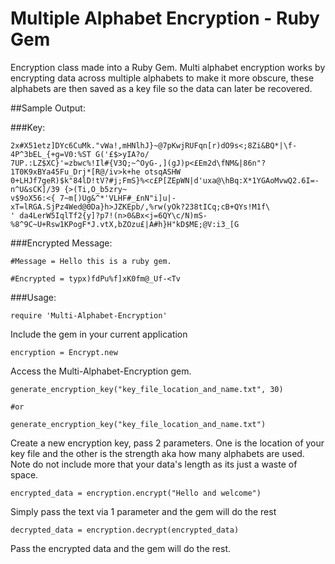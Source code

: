 Multiple Alphabet Encryption - Ruby Gem
===============

Encryption class made into a Ruby Gem. Multi alphabet encryption works by encrypting data across multiple alphabets to make it more obscure, these alphabets are then saved as a key file so the data can later be recovered.

  
##Sample Output:

###Key:
```
2x#X51etz]DYc6CuMk."vWa!,mHNlhJ}~@7pKwjRUFqn[r)dO9s<;8Zi&BQ*|\f-4P^3bEL_{+g=V0:%ST G('£$>yIA?o/
7UP.:LZ$XC}'=zbwc%!Il#{V3Q;~^OyG-,](gJ)p<£Em2d\fNM&|86n"?1T0K9xBYa45Fu_Drj*[R@/iv>k+he otsqASHW
0+LHJf7geR)$k"84lD!tV?#j;FmS}%<c£P[ZEpWN|d'uxa@\hBq:X*1YGAoMvwQ2.6I=-n^U&sCK]/39 {>(Ti,O_b5zry~
v$9oX56:<{ 7~m[)Ug&^*'VLHF#_£nN"i]u|-xT=lRGA.SjPz4Wed@0Da}h>JZKEpb/,%rw(yOk?238tICq;cB+QYs!M1f\
' da4LerW5IqlTf2{y]?p7!(n>0&Bx<j=6QY\c/N)mS-%8^9C~U+Rsw1KPogF*J.vtX,bZOzu£|A#h}H"kD$ME;@V:i3_[G
```

###Encrypted Message:
```
#Message = Hello this is a ruby gem.

#Encrypted = typx)fdPu%f]xK0fm@_Uf-<Tv

```




###Usage:

```
require 'Multi-Alphabet-Encryption'
```
  Include the gem in your current application
  
  
```
encryption = Encrypt.new

```
  Access the Multi-Alphabet-Encryption gem.

```
generate_encryption_key("key_file_location_and_name.txt", 30)

#or

generate_encryption_key("key_file_location_and_name.txt")

```
  Create a new encryption key, pass 2 parameters. One is the location of your key file and the other is the   strength   aka how many alphabets are used. Note do not include more that your data's length as its just a waste of space.
  
```
encrypted_data = encryption.encrypt("Hello and welcome")
```
  Simply pass the text via 1 parameter and the gem will do the rest


```
decrypted_data = encryption.decrypt(encrypted_data)
```
  Pass the encrypted data and the gem will do the rest.
  

